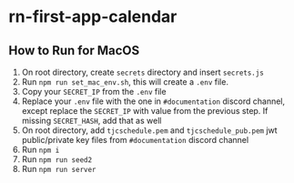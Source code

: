 # rn-first-app-calendar

## How to Run for MacOS

1. On root directory, create `secrets` directory and insert `secrets.js`
2. Run `npm run set_mac_env.sh`, this will create a `.env` file.
3. Copy your `SECRET_IP` from the `.env` file
4. Replace your `.env` file with the one in `#documentation` discord channel, except replace the `SECRET_IP` with value from the previous step. If missing `SECRET_HASH`, add that as well
5. On root directory, add `tjcschedule.pem` and `tjcschedule_pub.pem` jwt public/private key files from `#documentation` discord channel
6. Run `npm i`
7. Run `npm run seed2`
8. Run `npm run server`
